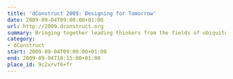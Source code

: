 ```yaml
---
title: 'dConstruct 2009: Designing for Tomorrow'
date: 2009-09-04T09:00:00+01:00
url: http://2009.dconstruct.org
summary: Bringing together leading thinkers from the fields of ubiquitous computing, interface design, gaming and mobile to explore the challenges of designing for tomorrow.
category:
- dConstruct
start: 2009-09-04T09:00:00+01:00
end: 2009-09-04T18:15:00+01:00
place_id: 9c2xrvf6+fr
---
```

